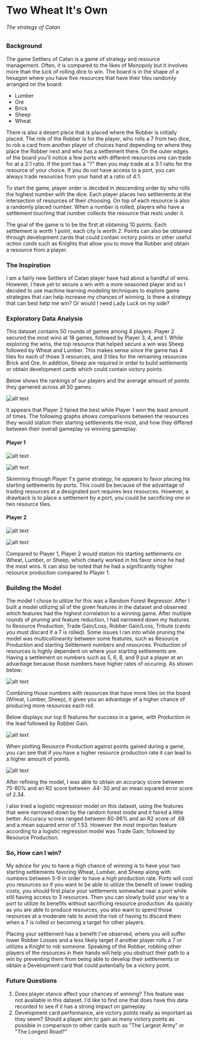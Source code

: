 # Two Wheat It's Own
###### The strategy of Catan

### Background
The game Settlers of Catan is a game of strategy and resource management. Often, it is compared to the likes of Monopoly but it involves more than the luck of rolling dice to win. The board is in the shape of a hexagon where you have five resources that have their tiles randomly arranged on the board:
* Lumber
* Ore
* Brick
* Sheep
* Wheat

There is also a desert piece that is placed where the Robber is initially placed. The role of the Robber is for the player, who rolls a 7 from two dice, to rob a card from another player of choices hand depending on where they place the Robber next and who has a settlement there. On the outer edges of the board you'll notice a few ports with different resources one can trade for at a 2:1 ratio. If the port has a "?" then you may trade at a 3:1 ratio for the resource of your choice. If you do not have access to a port, you can always trade resources from your hand at a ratio of 4:1.

To start the game, player order is decided in descending order by who rolls the highest number with the dice. Each player places two settlements at the intersection of resources of their choosing. On top of each resource is also a randomly placed number. When a number is rolled, players who have a settlement touching that number collects the resource that rests under it. 

The goal of the game is to be the first at obtaining 10 points. Each settlement is worth 1 point, each city is worth 2. Points can also be obtained through development cards that could contain victory points or other useful *action cards* such as Knights that allow you to move the Robber and obtain a resource from a player.

### The Inspiration
I am a fairly new Settlers of Catan player have had about a handful of wins. However, I have yet to secure a win with a more seasoned player and so I decided to use machine learning modeling techniques to explore game strategies that can help increase my chances of winning. Is there a strategy that can best help me win? Or would I need Lady Luck on my side?

### Exploratory Data Analysis
This dataset contains 50 rounds of games among 4 players. Player 2 secured the most wins at 18 games, followed by Player 3, 4, and 1. While exploring the wins, the top resource that helped secure a win was Sheep followed by Wheat and Lumber. This makes sense since the game has 4 tiles for each of those 3 resources, and 3 tiles for the remaining resources Brick and Ore. In addition, Sheep are required in order to build settlements or obtain development cards which could contain victory points.

Below shows the rankings of our players and the average amount of points they garnered across all 50 games.

![alt text](https://github.com/okwan91/catanstrategy/blob/main/Graphs/wonmostavg.png)

It appears that Player 2 faired the best while Player 1 won the least amount of times. The following graphs shows comparisons between the resources they would station their starting settlements the most, and how they differed between their overall gameplay vs winning gameplay.

#### Player 1
![alt text](https://github.com/okwan91/catanstrategy/blob/main/Graphs/player1gameplay.png)

![alt text](https://github.com/okwan91/catanstrategy/blob/main/Graphs/player1winplay.png)

Skimming through Player 1's game strategy, he appears to favor placing his starting settlements by ports. This could be because of the advantage of trading resources at a designated port requires less resources. However, a drawback is to place a settlement by a port, you could be sacrificing one or two resource tiles.

#### Player 2
![alt text](https://github.com/okwan91/catanstrategy/blob/main/Graphs/player2gplay.png)

![alt text](https://github.com/okwan91/catanstrategy/blob/main/Graphs/player2win.png)

Compared to Player 1, Player 2 would station his starting settlements on Wheat, Lumber, or Sheep, which clearly worked in his favor since he had the most wins. It can also be noted that he had a significantly higher resource production compared to Player 1.

### Building the Model
The model I chose to utilize for this was a Random Forest Regressor. After I built a model utilizing all of the given features in the dataset and observed which features had the highest correlation to a winning game. After mutliple rounds of pruning and feature reduction, I had narrowed down my features to Resource Production, Trade Gain/Loss, Robber Gain/Loss, Tribute (cards you must discard if a 7 is rolled). Some issues I ran into while pruning the model was multicollinearity between some features, such as Resource Production and starting Settlement numbers and resources. Production of resources is highly dependent on where your starting settlements are. Having a settlement on numbers such as 5, 6, 8, and 9 put a player at an advantage because those numbers have higher rates of occuring. As shown below:

![alt text](https://github.com/okwan91/catanstrategy/blob/main/Graphs/diceavg.png)

Combining those numbers with resources that have more tiles on the board (Wheat, Lumber, Sheep), it gives you an advantage of a higher chance of producing more resources each roll. 

Below displays our top 6 features for success in a game, with Production in the lead followed by Robber Gain.

![alt text](https://github.com/okwan91/catanstrategy/blob/main/Graphs/top6feat.png)

When plotting Resource Production against points gained during a game, you can see that if you have a higher resource production rate it can lead to a higher amount of points.

![alt text](https://github.com/okwan91/catanstrategy/blob/main/Graphs/resourcevspoints.png)

After refining the model, I was able to obtain an accuracy score between 75-80% and an R2 score between .44-.50 and an mean squared error score of 2.34.

I also tried a logistic regression model on this dataset, using the features that were narrowed down by the random forest mode and it faired a little better. Accuracy scores ranged between 80-86% and an R2 score of .68 and a mean squared error of 1.53. However the most importan feature according to a logistic regression model was Trade Gain, followed by Resource Production.

### So, How can I win?

My advice for you to have a high chance of winning is to have your two starting settlements favoring Wheat, Lumber, and Sheep along with numbers between 5-9 in order to have a high production rate. Ports will cost you resources so if you want to be able to utilize the benefit of lower trading costs, you should first place your settlements somewhat near a port while still having access to 3 resources. Then you can slowly build your way to a port to utilize its benefits without sacrificing resource production. As quickly as you are able to produce resources, you also want to spend those resources at a moderate rate to avoid the risk of having to discard them when a 7 is rolled or becoming a target for other players. 

Placing your settlement has a benefit I've observed, where you will suffer lower Robber Losses and a less likely target if another player rolls a 7 or utilizes a Knight to rob someone. Speaking of the Robber, robbing other players of the resources in their hands will help you obstruct their path to a win by preventing them from being able to develop their settlements or obtain a Development card that could potentially be a victory point. 

### Future Questions
1. Does player stance affect your chances of winning? This feature was not available in this dataset. I'd like to find one that does have this data recorded to see if it has a strong impact on gameplay.
2. Development card performance, are victory points really as important as they seem? Should a player aim to gain as many victory points as possible in comparison to other cards such as "The Largest Army" or "The Longest Road?"
 
